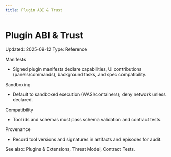 ```yaml
---
title: Plugin ABI & Trust
---
```


# Plugin ABI & Trust
Updated: 2025-09-12
Type: Reference

Manifests
- Signed plugin manifests declare capabilities, UI contributions (panels/commands), background tasks, and spec compatibility.

Sandboxing
- Default to sandboxed execution (WASI/containers); deny network unless declared.

Compatibility
- Tool ids and schemas must pass schema validation and contract tests.

Provenance
- Record tool versions and signatures in artifacts and episodes for audit.

See also: Plugins & Extensions, Threat Model, Contract Tests.
